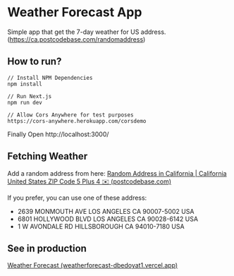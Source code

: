# Weather Forecast App

Simple app that get the 7-day weather for US address.
(https://ca.postcodebase.com/randomaddress)

## How to run?

    // Install NPM Dependencies
    npm install

    // Run Next.js
    npm run dev

    // Allow Cors Anywhere for test purposes
    https://cors-anywhere.herokuapp.com/corsdemo

Finally Open http://localhost:3000/

## Fetching Weather

Add a random address from here:
[Random Address in California | California United States ZIP Code 5 Plus 4 ✉️ (postcodebase.com)](https://ca.postcodebase.com/randomaddress)

If you prefer, you can use one of these address:

- 2639 MONMOUTH AVE LOS ANGELES CA 90007-5002 USA
- 6801 HOLLYWOOD BLVD LOS ANGELES CA 90028-6142 USA
- 1 W AVONDALE RD HILLSBOROUGH CA 94010-7180 USA

## See in production

[Weather Forecast (weatherforecast-dbedoyat1.vercel.app)](https://weatherforecast-dbedoyat1.vercel.app/)
